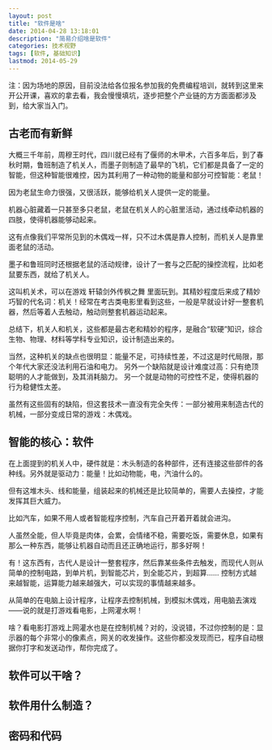 ```yaml
---
layout: post
title: "软件是啥"
date: 2014-04-28 13:18:01
description: "简易介绍啥是软件"
categories: 技术视野
tags: [软件, 基础知识]
lastmod: 2014-05-29
---
```


注：因为场地的原因，目前没法给各位报名参加我的免费编程培训，就转到这里来开公开课，喜欢的拿去看，我会慢慢填坑，逐步把整个产业链的方方面面都涉及到，给大家当入门。

## 古老而有新鲜 ##

大概三千年前，周穆王时代，四川就已经有了偃师的木甲术，六百多年后，到了春秋时期，鲁班制造了机关人，而墨子则制造了最早的飞机，它们都是具备了一定的智能，但这种智能很难控，因为其利用了一种动物的能量和部分可控智能：老鼠！

因为老鼠生命力很强，又很活跃，能够给机关人提供一定的能量。

机器心脏藏着一只甚至多只老鼠，老鼠在机关人的心脏里活动，通过线牵动机器的四肢，使得机器能够动起来。

这有点像我们平常所见到的木偶戏一样，只不过木偶是靠人控制，而机关人是靠里面老鼠的活动。

墨子和鲁班同时还根据老鼠的活动规律，设计了一套与之匹配的操控流程，比如老鼠要东西，就给了机关人。

这叫机关术，可以在游戏 轩辕剑外传枫之舞 里面玩到。其精妙程度后来成了精妙巧智的代名词：机关！经常在考古类电影里看到这些，一般是早就设计好一整套机器，然后等着人去触动，触动则整套机器运动起来。

总结下，机关人和机关，这些都是最古老和精妙的程序，是融合“软硬”知识，综合生物、物理、材料等学科专业知识，设计制造出来的。

当然，这种机关的缺点也很明显：能量不足，可持续性差，不过这是时代局限，那个年代大家还没法利用石油和电力。
另外一个缺陷就是设计难度过高：只有绝顶聪明的人才能做到，及其消耗脑力。
另一个就是动物的可控性不足，使得机器的行为稳健性太差。

虽然有这些固有的缺陷，但这套技术一直没有完全失传：一部分被用来制造古代的机械，一部分变成日常的游戏：木偶戏。


## 智能的核心：软件 ##

在上面提到的机关人中，硬件就是：木头制造的各种部件，还有连接这些部件的各种线。另外就是驱动力：能量！比如动物能，电，汽油什么的。

但有这堆木头、线和能量，组装起来的机械还是比较简单的，需要人去操控，才能发挥其巨大威力。

比如汽车，如果不用人或者智能程序控制，汽车自己开着开着就会进沟。

人虽然全能，但人毕竟是肉体，会累，会情绪不稳，需要吃饭，需要休息，如果有那么一种东西，能够让机器自动而且还正确地运行，那多好啊！

有！这东西有，古代人是设计一整套程序，然后靠某些条件去触发，而现代人则从简单的控制电路，到单片机，到智能芯片，到全能芯片，到超算……
控制方式越来越智能，运算能力越来越强大，可以实现的事情越来越多。

从简单的在电脑上设计程序，让程序去控制机械，到模拟木偶戏，用电脑去演戏——说的就是打游戏看电影，上网灌水啊！

啥？看电影打游戏上网灌水也是在控制机械？对的，没说错，不过你控制的是：显示器的每个非常小的像素点，网关的收发操作。这些你都没发现而已，程序自动根据你打字和发送动作，帮你完成了。


## 软件可以干啥？ ##





## 软件用什么制造？ ##



## 密码和代码 ##




